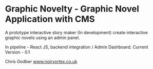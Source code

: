 # Graphic Novelty - Graphic Novel Application with CMS

A prototype interactive story maker (In development)
create interactive graphic novels using an admin panel.

In pipeline - React JS, backend integration / Admin Dashboard.
Current Version  - 0.1

Chris Godber
www.noirvortex.co.uk
